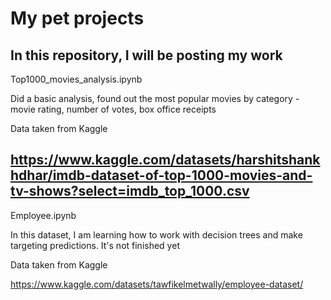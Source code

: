 # My pet projects
In this repository, I will be posting my work 
---------------------------------------------
Top1000_movies_analysis.ipynb

Did a basic analysis, found out the most popular movies by category - movie rating, number of votes, box office receipts

Data taken from Kaggle

https://www.kaggle.com/datasets/harshitshankhdhar/imdb-dataset-of-top-1000-movies-and-tv-shows?select=imdb_top_1000.csv
---------------------------------------------
Employee.ipynb

In this dataset, I am learning how to work with decision trees and make targeting predictions. It's not finished yet

Data taken from Kaggle

https://www.kaggle.com/datasets/tawfikelmetwally/employee-dataset/